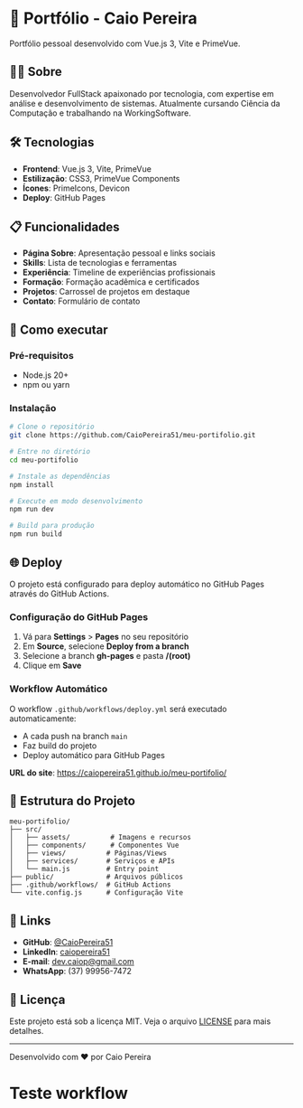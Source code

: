 # 🚀 Portfólio - Caio Pereira

Portfólio pessoal desenvolvido com Vue.js 3, Vite e PrimeVue.

## 👨‍💻 Sobre

Desenvolvedor FullStack apaixonado por tecnologia, com expertise em análise e desenvolvimento de sistemas. Atualmente cursando Ciência da Computação e trabalhando na WorkingSoftware.

## 🛠️ Tecnologias

- **Frontend**: Vue.js 3, Vite, PrimeVue
- **Estilização**: CSS3, PrimeVue Components
- **Ícones**: PrimeIcons, Devicon
- **Deploy**: GitHub Pages

## 📋 Funcionalidades

- **Página Sobre**: Apresentação pessoal e links sociais
- **Skills**: Lista de tecnologias e ferramentas
- **Experiência**: Timeline de experiências profissionais
- **Formação**: Formação acadêmica e certificados
- **Projetos**: Carrossel de projetos em destaque
- **Contato**: Formulário de contato

## 🚀 Como executar

### Pré-requisitos
- Node.js 20+
- npm ou yarn

### Instalação
```bash
# Clone o repositório
git clone https://github.com/CaioPereira51/meu-portifolio.git

# Entre no diretório
cd meu-portifolio

# Instale as dependências
npm install

# Execute em modo desenvolvimento
npm run dev

# Build para produção
npm run build
```

## 🌐 Deploy

O projeto está configurado para deploy automático no GitHub Pages através do GitHub Actions.

### Configuração do GitHub Pages

1. Vá para **Settings** > **Pages** no seu repositório
2. Em **Source**, selecione **Deploy from a branch**
3. Selecione a branch **gh-pages** e pasta **/(root)**
4. Clique em **Save**

### Workflow Automático

O workflow `.github/workflows/deploy.yml` será executado automaticamente:
- A cada push na branch `main`
- Faz build do projeto
- Deploy automático para GitHub Pages

**URL do site**: https://caiopereira51.github.io/meu-portifolio/

## 📁 Estrutura do Projeto

```
meu-portifolio/
├── src/
│   ├── assets/          # Imagens e recursos
│   ├── components/      # Componentes Vue
│   ├── views/          # Páginas/Views
│   ├── services/       # Serviços e APIs
│   └── main.js         # Entry point
├── public/             # Arquivos públicos
├── .github/workflows/  # GitHub Actions
└── vite.config.js      # Configuração Vite
```

## 🔗 Links

- **GitHub**: [@CaioPereira51](https://github.com/CaioPereira51)
- **LinkedIn**: [caiopereira51](https://www.linkedin.com/in/caiopereira51/)
- **E-mail**: dev.caiop@gmail.com
- **WhatsApp**: (37) 99956-7472

## 📄 Licença

Este projeto está sob a licença MIT. Veja o arquivo [LICENSE](LICENSE) para mais detalhes.

---

Desenvolvido com ❤️ por Caio Pereira

# Teste workflow
